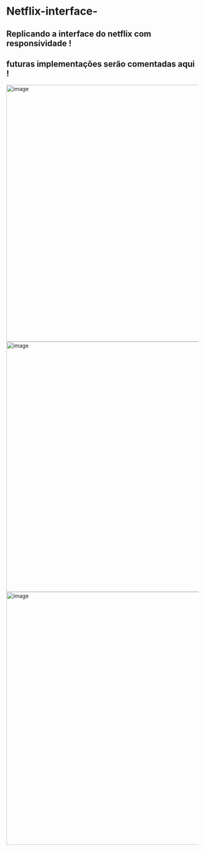 # Netflix-interface-
## Replicando a interface do netflix com responsividade !
## futuras implementações serão comentadas aqui !



<img width="673" alt="image" src="https://user-images.githubusercontent.com/95625738/154468771-b9e6b84b-0275-4ab0-8a25-cadf1c906d71.png">

<img width="656" alt="image" src="https://user-images.githubusercontent.com/95625738/154468867-f572a4ef-e1da-4a3a-b07b-4e0be382722c.png">


<img width="663" alt="image" src="https://user-images.githubusercontent.com/95625738/154468935-4c6a6d66-5c86-4029-a44d-eb0974c1743b.png">


